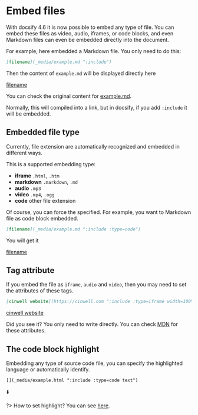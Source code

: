 # Embed files

With docsify 4.6 it is now possible to embed any type of file.
You can embed these files as video, audio, iframes, or code blocks, and even Markdown files can even be embedded directly into the document.

For example, here embedded a Markdown file. You only need to do this:

```markdown
[filename](_media/example.md ":include")
```

Then the content of `example.md` will be displayed directly here

[filename](_media/example.md ":include")

You can check the original content for [example.md](_media/example.md ":ignore").

Normally, this will compiled into a link, but in docsify, if you add `:include` it will be embedded.

## Embedded file type

Currently, file extension are automatically recognized and embedded in different ways.

This is a supported embedding type:

- **iframe** `.html`, `.htm`
- **markdown** `.markdown`, `.md`
- **audio** `.mp3`
- **video** `.mp4`, `.ogg`
- **code** other file extension

Of course, you can force the specified. For example, you want to Markdown file as code block embedded.

```markdown
[filename](_media/example.md ":include :type=code")
```

You will get it

[filename](_media/example.md ":include :type=code")

## Tag attribute

If you embed the file as `iframe`, `audio` and `video`, then you may need to set the attributes of these tags.

```markdown
[cinwell website](https://cinwell.com ":include :type=iframe width=100% height=400px")
```

[cinwell website](https://cinwell.com ":include :type=iframe width=100% height=400px")

Did you see it? You only need to write directly. You can check [MDN](https://developer.mozilla.org/en-US/docs/Web/HTML/Element/iframe) for these attributes.

## The code block highlight

Embedding any type of source code file, you can specify the highlighted language or automatically identify.

```markdown
[](_media/example.html ":include :type=code text")
```

⬇️

[](_media/example.html ":include :type=code text")

?> How to set highlight? You can see [here](language-highlight.md).
